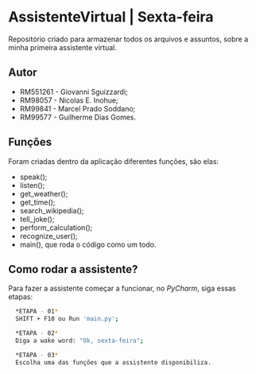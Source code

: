 # AssistenteVirtual | Sexta-feira
Repositório criado para armazenar todos os arquivos e assuntos, sobre a minha primeira assistente virtual.
## Autor
- RM551261 - Giovanni Sguizzardi;
- RM98057 - Nicolas E. Inohue;
- RM99841 - Marcel Prado Soddano;
- RM99577 - Guilherme Dias Gomes.

## Funções
Foram criadas dentro da aplicação diferentes funções, são elas:
- speak(); 
- listen();
- get_weather();
- get_time();
- search_wikipedia();
- tell_joke();
- perform_calculation();
- recognize_user();
- main(), que roda o código como um todo.

## Como rodar a assistente?

Para fazer a assistente começar a funcionar, no *PyCharm*, siga essas etapas:

```bash
  *ETAPA - 01*
  SHIFT + F10 ou Run 'main.py';
```

```bash
  *ETAPA - 02*
  Diga a wake word: "Ok, sexta-feira";
```

```bash
  *ETAPA - 03*
  Escolha uma das funções que a assistente disponibiliza.
```

